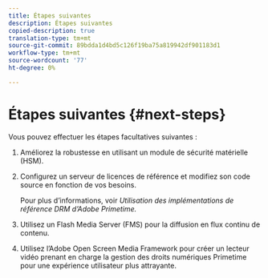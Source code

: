 ```yaml
---
title: Étapes suivantes
description: Étapes suivantes
copied-description: true
translation-type: tm+mt
source-git-commit: 89bdda1d4bd5c126f19ba75a819942df901183d1
workflow-type: tm+mt
source-wordcount: '77'
ht-degree: 0%

---
```



# Étapes suivantes {#next-steps}

Vous pouvez effectuer les étapes facultatives suivantes :
1. Améliorez la robustesse en utilisant un module de sécurité matérielle (HSM).
1. Configurez un serveur de licences de référence et modifiez son code source en fonction de vos besoins.

   Pour plus d’informations, voir *Utilisation des implémentations de référence DRM d’Adobe Primetime.*
1. Utilisez un Flash Media Server (FMS) pour la diffusion en flux continu de contenu.
1. Utilisez l’Adobe Open Screen Media Framework pour créer un lecteur vidéo prenant en charge la gestion des droits numériques Primetime pour une expérience utilisateur plus attrayante.
